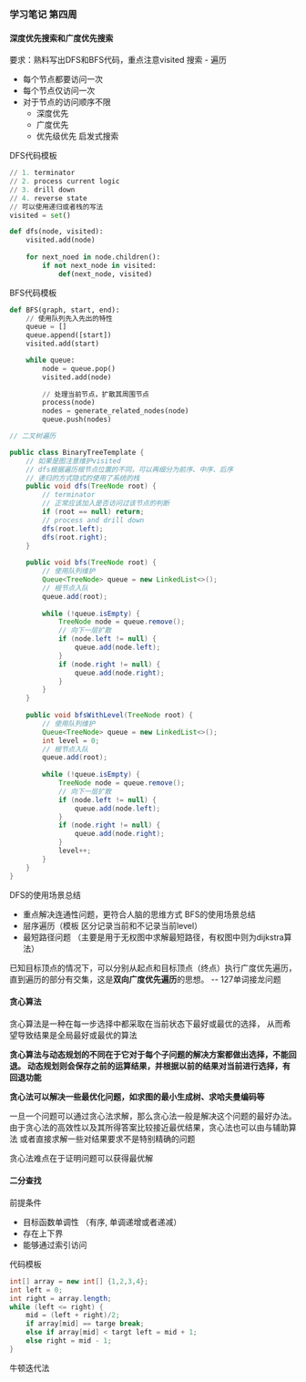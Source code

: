 ### 学习笔记 第四周

#### 深度优先搜索和广度优先搜索
要求：熟料写出DFS和BFS代码，重点注意visited
搜索 - 遍历
- 每个节点都要访问一次
- 每个节点仅访问一次
- 对于节点的访问顺序不限
    - 深度优先
    - 广度优先
    - 优先级优先 启发式搜索
    
DFS代码模板
```python
// 1. terminator
// 2. process current logic
// 3. drill down
// 4. reverse state
// 可以使用递归或者栈的写法
visited = set()

def dfs(node, visited):
    visited.add(node)
    
    for next_noed in node.children():
        if not next_node in visited:
            def(next_node, visited)
```

BFS代码模板
```python
def BFS(graph, start, end):
    // 使用队列先入先出的特性
    queue = []
    queue.append([start])
    visited.add(start)

    while queue:
        node = queue.pop()
        visited.add(node)
        
        // 处理当前节点，扩散其周围节点
        process(node)
        nodes = generate_related_nodes(node)
        queue.push(nodes)
```

```java
// 二叉树遍历

public class BinaryTreeTemplate {
    // 如果是图注意维护visited
    // dfs根据遍历根节点位置的不同，可以再细分为前序、中序、后序
    // 递归的方式隐式的使用了系统的栈
    public void dfs(TreeNode root) {
        // terminator
        // 正常应该加入是否访问过该节点的判断
        if (root == null) return;
        // process and drill down
        dfs(root.left);
        dfs(root.right);
    }
    
    public void bfs(TreeNode root) {
        // 使用队列维护
        Queue<TreeNode> queue = new LinkedList<>();
        // 根节点入队
        queue.add(root);
        
        while (!queue.isEmpty) {
            TreeNode node = queue.remove();
            // 向下一层扩散
            if (node.left != null) {
                queue.add(node.left);
            }
            if (node.right != null) {
                queue.add(node.right);
            }
        }
    }
    
    public void bfsWithLevel(TreeNode root) {
        // 使用队列维护
        Queue<TreeNode> queue = new LinkedList<>();
        int level = 0;
        // 根节点入队
        queue.add(root);
        
        while (!queue.isEmpty) {
            TreeNode node = queue.remove();
            // 向下一层扩散
            if (node.left != null) {
                queue.add(node.left);
            }
            if (node.right != null) {
                queue.add(node.right);
            }
            level++;
        }
    }
}
```

DFS的使用场景总结
- 重点解决连通性问题，更符合人脑的思维方式
BFS的使用场景总结
- 层序遍历（模板 区分记录当前和不记录当前level）
- 最短路径问题 （主要是用于无权图中求解最短路径，有权图中则为dijkstra算法）

已知目标顶点的情况下，可以分别从起点和目标顶点（终点）执行广度优先遍历，直到遍历的部分有交集，这是**双向广度优先遍历**的思想。 -- 127单词接龙问题

#### 贪心算法

贪心算法是一种在每一步选择中都采取在当前状态下最好或最优的选择，
从而希望导致结果是全局最好或最优的算法

**贪心算法与动态规划的不同在于它对于每个子问题的解决方案都做出选择，不能回退。
动态规划则会保存之前的运算结果，并根据以前的结果对当前进行选择，有回退功能**

**贪心法可以解决一些最优化问题，如求图的最小生成树、求哈夫曼编码等**

一旦一个问题可以通过贪心法求解，那么贪心法一般是解决这个问题的最好办法。
由于贪心法的高效性以及其所得答案比较接近最优结果，贪心法也可以由与辅助算法
或者直接求解一些对结果要求不是特别精确的问题

贪心法难点在于证明问题可以获得最优解

#### 二分查找
前提条件
- 目标函数单调性 （有序, 单调递增或者递减）
- 存在上下界
- 能够通过索引访问

代码模板
```java
int[] array = new int[] {1,2,3,4};
int left = 0;
int right = array.length;
while (left <= right) {
    mid = (left + right)/2;
    if array[mid] == targe break;
    else if array[mid] < targt left = mid + 1;
    else right = mid - 1;
}
```

牛顿迭代法
